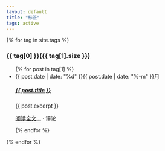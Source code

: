 ```yaml
---
layout: default
title: "标签"
tags: active
---
```

<div>
{% for tag in site.tags %} 
	<a name="{{ tag[0] }}"></a><h3>{{ tag[0] }}({{ tag[1].size }})</h3>
	<ul>
	{% for post in tag[1] %}
		<li>
              <div class="date"><span>{{ post.date | date: "%d" }}</span>{{ post.date | date: "%-m" }}月</div>
              <div class="collections-info">
                  <h5>
                      <a href="{{ post.url }}">{{ post.title }}</a>
                  </h5>
                  <div class="description">{{ post.excerpt }}</div>
                  <p>
                      <a class="blue-link" href="{{ post.url }}">阅读全文...</a>
                      · 评论
                  </p>
              </div>
            </li>
	{% endfor %}
	</ul>
{% endfor %}
</div>
